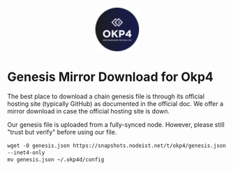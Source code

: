 <p align="center">
  <img height="100" height="auto" src="https://raw.githubusercontent.com/Nodeist/Kurulumlar/main/logos/okp4.png">
</p>


# Genesis Mirror Download for Okp4

The best place to download a chain genesis file is through its official hosting site (typically GitHub) as documented in the official doc. We offer a mirror download in case the official hosting site is down.

Our genesis file is uploaded from a fully-synced node. However, please still "trust but verify" before using our file.
```
wget -O genesis.json https://snapshots.nodeist.net/t/okp4/genesis.json --inet4-only
mv genesis.json ~/.okp4d/config
```

